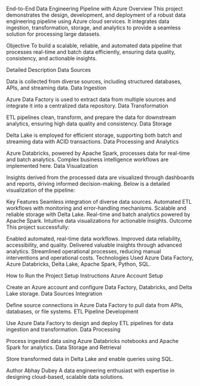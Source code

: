 End-to-End Data Engineering Pipeline with Azure
Overview
This project demonstrates the design, development, and deployment of a robust data engineering pipeline using Azure cloud services. It integrates data ingestion, transformation, storage, and analytics to provide a seamless solution for processing large datasets.

Objective
To build a scalable, reliable, and automated data pipeline that processes real-time and batch data efficiently, ensuring data quality, consistency, and actionable insights.

Detailed Description
Data Sources

Data is collected from diverse sources, including structured databases, APIs, and streaming data.
Data Ingestion

Azure Data Factory is used to extract data from multiple sources and integrate it into a centralized data repository.
Data Transformation

ETL pipelines clean, transform, and prepare the data for downstream analytics, ensuring high data quality and consistency.
Data Storage

Delta Lake is employed for efficient storage, supporting both batch and streaming data with ACID transactions.
Data Processing and Analytics

Azure Databricks, powered by Apache Spark, processes data for real-time and batch analytics. Complex business intelligence workflows are implemented here.
Data Visualization

Insights derived from the processed data are visualized through dashboards and reports, driving informed decision-making.
Below is a detailed visualization of the pipeline:



Key Features
Seamless integration of diverse data sources.
Automated ETL workflows with monitoring and error-handling mechanisms.
Scalable and reliable storage with Delta Lake.
Real-time and batch analytics powered by Apache Spark.
Intuitive data visualizations for actionable insights.
Outcome
This project successfully:

Enabled automated, real-time data workflows.
Improved data reliability, accessibility, and quality.
Delivered valuable insights through advanced analytics.
Streamlined operational processes, reducing manual interventions and operational costs.
Technologies Used
Azure Data Factory, Azure Databricks, Delta Lake, Apache Spark, Python, SQL.

How to Run the Project
Setup Instructions
Azure Account Setup

Create an Azure account and configure Data Factory, Databricks, and Delta Lake storage.
Data Sources Integration

Define source connections in Azure Data Factory to pull data from APIs, databases, or file systems.
ETL Pipeline Development

Use Azure Data Factory to design and deploy ETL pipelines for data ingestion and transformation.
Data Processing

Process ingested data using Azure Databricks notebooks and Apache Spark for analytics.
Data Storage and Retrieval

Store transformed data in Delta Lake and enable queries using SQL.

Author
Abhay Dubey
A data engineering enthusiast with expertise in designing cloud-based, scalable data solutions.
